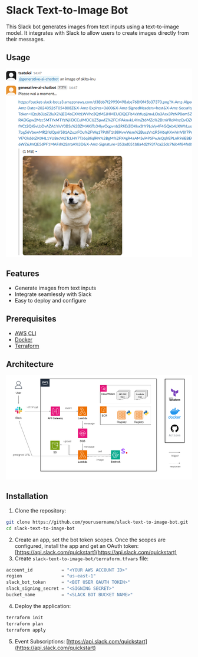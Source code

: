 # Slack Text-to-Image Bot

This Slack bot generates images from text inputs using a text-to-image model. It integrates with Slack to allow users to create images directly from their messages.

## Usage
<img src="./fig/an_image_of_akita-inu.png" width="600"/>

## Features

- Generate images from text inputs
- Integrate seamlessly with Slack
- Easy to deploy and configure

## Prerequisites
- [AWS CLI](https://docs.aws.amazon.com/cli/latest/userguide/getting-started-install.html)
- [Docker](https://docs.docker.com/engine/install/)
- [Terraform](https://developer.hashicorp.com/terraform/tutorials/aws-get-started/install-cli)

## Architecture

<img src="./fig/slack_bot_architecture.png" width="600"/>

## Installation

1. Clone the repository:
```sh
git clone https://github.com/yourusername/slack-text-to-image-bot.git
cd slack-text-to-image-bot
```
2. Create an app, set the bot token scopes. Once the scopes are configured, install the app and get an OAuth token: [https://api.slack.com/quickstart](https://api.slack.com/quickstart)
3. Create `slack-text-to-image-bot/terraform.tfvars` file:
```tf
account_id           = "<YOUR AWS ACCOUNT ID>"
region               = "us-east-1"
slack_bot_token      = "<BOT USER OAUTH TOKEN>"
slack_signing_secret = "<SIGNING SECRET>"
bucket_name          = "<SLACK BOT BUCKET NAME>"
```
4. Deploy the application:
```sh
terraform init
terraform plan
terraform apply
```
5. Event Subscriptions: [https://api.slack.com/quickstart](https://api.slack.com/quickstart)
